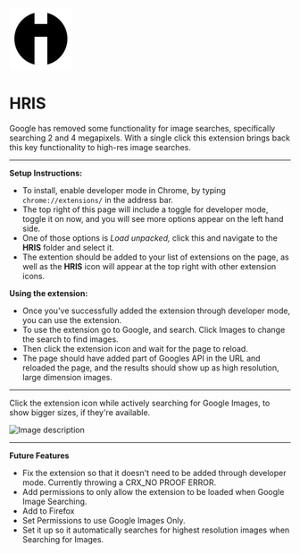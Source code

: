 ![icon-128](https://github.com/calvinmorett/HRIS/blob/master/hris/img/icon-128.png)

# HRIS
Google has removed some functionality for image searches, specifically searching 2 and 4 megapixels. With a single click this extension brings back this key functionality to high-res image searches.

----
**Setup Instructions:**
- To install, enable developer mode in Chrome, by typing `chrome://extensions/` in the address bar.
- The top right of this page will include a toggle for developer mode, toggle it on now, and you will see more options appear on the left hand side.
- One of those options is *Load unpacked,* click this and navigate to the **HRIS** folder and select it.
- The extention should be added to your list of extensions on the page, as well as the **HRIS** icon will appear at the top right with other extension icons.

**Using the extension:**
- Once you've successfully added the extension through developer mode, you can use the extension.
- To use the extension go to Google, and search. Click Images to change the search to find images.
- Then click the extension icon and wait for the page to reload.
- The page should have added part of Googles API in the URL and reloaded the page, and the results should show up as high resolution, large dimension images.

----
Click the extension icon while actively searching for Google Images, to show bigger sizes, if they're available.

![Image description](https://github.com/calvinmorett/HRIS/blob/master/hris.gif)

----
**Future Features**
- Fix the extension so that it doesn't need to be added through developer mode. Currently throwing a CRX_NO PROOF ERROR.
- Add permissions to only allow the extension to be loaded when Google Image Searching.
- Add to Firefox
- Set Permissions to use Google Images Only.
- Set it up so it automatically searches for highest resolution images when Searching for Images.

